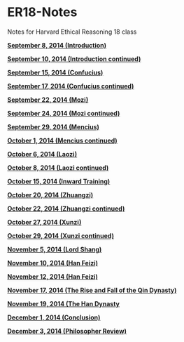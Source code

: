 ER18-Notes
==========

Notes for Harvard Ethical Reasoning 18 class

**[September 8, 2014 (Introduction)](2014-09-08.md)**

**[September 10, 2014 (Introduction continued)](2014-09-10.md)**

**[September 15, 2014 (Confucius)](2014-09-15.md)**

**[September 17, 2014 (Confucius continued)](2014-09-17.md)**

**[September 22, 2014 (Mozi)](2014-09-22.md)**

**[September 24, 2014 (Mozi continued)](2014-09-24.md)**

**[September 29, 2014 (Mencius)](2014-09-29.md)**

**[October 1, 2014 (Mencius continued)](2014-10-01.md)**

**[October 6, 2014 (Laozi)](2014-10-06.md)**

**[October 8, 2014 (Laozi continued)](2014-10-08.md)**

**[October 15, 2014 (Inward Training)](2014-10-15.md)**

**[October 20, 2014 (Zhuangzi)](2014-10-20.md)**

**[October 22, 2014 (Zhuangzi continued)](2014-10-22.md)**

**[October 27, 2014 (Xunzi)](2014-10-27.md)**

**[October 29, 2014 (Xunzi continued)](2014-10-29.md)**

**[November 5, 2014 (Lord Shang)](2014-11-05.md)**

**[November 10, 2014 (Han Feizi)](2014-11-10.md)**

**[November 12, 2014 (Han Feizi)](2014-11-12.md)**

**[November 17, 2014 (The Rise and Fall of the Qin Dynasty)](2014-11-17.md)**

**[November 19, 2014 (The Han Dynasty](2014-11-19.md)**

**[December 1, 2014 (Conclusion)](2014-12-01.md)**

**[December 3, 2014 (Philosopher Review)](2014-12-03.md)**
